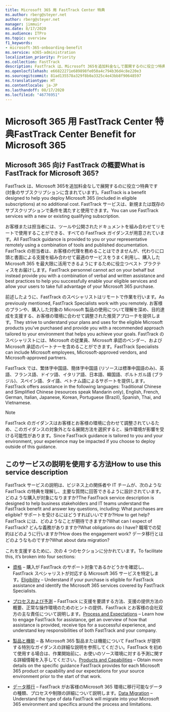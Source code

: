 ```yaml
---
title: Microsoft 365 用 FastTrack Center 特典
ms.author: rberg@steyer.net
author: rberg@steyer.net
manager: jimmuir
ms.date: 8/17/2020
ms.audience: ITPro
ms.topic: overview
f1_keywords:
- microsoft-365-onboarding-benefit
ms.service: m365-administration
localization_priority: Priority
ms.collection: FastTrack
description: FastTrack は、Microsoft 365を追加料金なしで展開するのに役立つ特典です (対象のサブスクリプションに含まれています)。 FastTrack サービスは、新規または既存のサブスクリプションで条件を満たすと使用できます。
ms.openlocfilehash: e66822271e689898fe050a4c794b36d4c8e220e3
ms.sourcegitcommit: 81ad135578a329f8b0a3325c4e43bb8f90648597
ms.translationtype: HT
ms.contentlocale: ja-JP
ms.lasthandoff: 08/17/2020
ms.locfileid: "46776951"
---
```

# <a name="fasttrack-center-benefit-for-microsoft-365"></a><span data-ttu-id="b0ebf-104">Microsoft 365 用 FastTrack Center 特典</span><span class="sxs-lookup"><span data-stu-id="b0ebf-104">FastTrack Center Benefit for Microsoft 365</span></span>

## <a name="what-is-fasttrack-for-microsoft-365"></a><span data-ttu-id="b0ebf-105">Microsoft 365 向け FastTrack の概要</span><span class="sxs-lookup"><span data-stu-id="b0ebf-105">What is FastTrack for Microsoft 365?</span></span>

<span data-ttu-id="b0ebf-106">FastTrack は、Microsoft 365を追加料金なしで展開するのに役立つ特典です (対象のサブスクリプションに含まれています)。</span><span class="sxs-lookup"><span data-stu-id="b0ebf-106">FastTrack is a benefit designed to help you deploy Microsoft 365 (included in eligible subscriptions) at no additional cost.</span></span> <span data-ttu-id="b0ebf-107">FastTrack サービスは、新規または既存のサブスクリプションで条件を満たすと使用できます。</span><span class="sxs-lookup"><span data-stu-id="b0ebf-107">You can use FastTrack services with a new or existing qualifying subscription.</span></span>

<span data-ttu-id="b0ebf-108">お客様または担当者には、ツールや公開されたドキュメントを組み合わせてリモートで使用することができる、すべての FastTrack ガイダンスが用意されています。</span><span class="sxs-lookup"><span data-stu-id="b0ebf-108">All FastTrack guidance is provided to you or your representative remotely using a combination of tools and published documentation.</span></span> <span data-ttu-id="b0ebf-109">FastTrack の担当者は、お客様の代理を務めることはできませんが、代わりに口頭と書面による支援を組み合わせて最適のサービスをうまく利用し、購入した Microsoft 365 を最大限に活用できるようにするために役立つベスト プラクティスをお届けします。</span><span class="sxs-lookup"><span data-stu-id="b0ebf-109">FastTrack personnel cannot act on your behalf but instead provide you with a combination of verbal and written assistance and best practices to help you successfully enable your eligible services and allow your users to take full advantage of your Microsoft 365 purchase.</span></span>

<span data-ttu-id="b0ebf-110">前述したように、FastTrack のスペシャリストはリモートで作業を行います。</span><span class="sxs-lookup"><span data-stu-id="b0ebf-110">As previously mentioned, FastTrack Specialists work with you remotely.</span></span> <span data-ttu-id="b0ebf-111">お客様のプランや、購入した対象の Microsoft 製品の使用について理解を深め、目的達成を支援する、お客様の環境に合わせて調整された推奨アプローチを提供します。</span><span class="sxs-lookup"><span data-stu-id="b0ebf-111">They strive to understand your plans and uses for the eligible Microsoft products you’ve purchased and provide you with a recommended approach tailored to your environment that helps you achieve your goals.</span></span> <span data-ttu-id="b0ebf-112">FastTrack のスペシャリストには、Microsoft の従業員、Microsoft 承認のベンダー、および Microsoft 承認のパートナーを含めることができます。</span><span class="sxs-lookup"><span data-stu-id="b0ebf-112">FastTrack Specialists can include Microsoft employees, Microsoft-approved vendors, and Microsoft-approved partners.</span></span>

<span data-ttu-id="b0ebf-113">FastTrack では、繁体字中国語、簡体字中国語 (リソースは標準中国語のみ)、英語、フランス語、ドイツ語、イタリア語、日本語、韓国語、ポルトガル語 (ブラジル)、スペイン語、タイ語、ベトナム語によるサポートを提供します。</span><span class="sxs-lookup"><span data-stu-id="b0ebf-113">FastTrack offers assistance in the following languages: Traditional Chinese and Simplified Chinese (resources speak Mandarin only), English, French, German, Italian, Japanese, Korean, Portuguese (Brazil), Spanish, Thai, and Vietnamese.</span></span>

> [!NOTE]
> <span data-ttu-id="b0ebf-114">FastTrack のガイダンスはお客様とお客様の環境に合わせて調整されているため、このガイダンスの対象外となる展開方法を選択すると、操作環境が影響を受ける可能性があります。</span><span class="sxs-lookup"><span data-stu-id="b0ebf-114">Since FastTrack guidance is tailored to you and your environment, your experience may be impacted if you choose to deploy outside of this guidance.</span></span>

## <a name="how-to-use-this-service-description"></a><span data-ttu-id="b0ebf-115">このサービスの説明を使用する方法</span><span class="sxs-lookup"><span data-stu-id="b0ebf-115">How to use this service description</span></span>

<span data-ttu-id="b0ebf-116">FastTrack サービスの説明は、ビジネス上の関係者や IT チームが、次のような FastTrack の特典を理解し、主要な質問に回答できるように設計されています。どのような購入が対象になりますか?</span><span class="sxs-lookup"><span data-stu-id="b0ebf-116">The FastTrack service description is designed to help business stakeholders and IT teams understand the FastTrack benefit and answer key questions, including: What purchases are eligible?</span></span> <span data-ttu-id="b0ebf-117">サポートを受けるにはどうすればいいですか?</span><span class="sxs-lookup"><span data-stu-id="b0ebf-117">How to get help?</span></span> <span data-ttu-id="b0ebf-118">FastTrack には、どのようなことが期待できますか?</span><span class="sxs-lookup"><span data-stu-id="b0ebf-118">What can I expect of FastTrack?</span></span> <span data-ttu-id="b0ebf-119">どんな義務がありますか?</span><span class="sxs-lookup"><span data-stu-id="b0ebf-119">What obligations do I have?</span></span> <span data-ttu-id="b0ebf-120">職場での契約はどのように行いますか?</span><span class="sxs-lookup"><span data-stu-id="b0ebf-120">How does the engagement work?</span></span> <span data-ttu-id="b0ebf-121">データ移行とはどのようなものですか?</span><span class="sxs-lookup"><span data-stu-id="b0ebf-121">What about data migration?</span></span>

<span data-ttu-id="b0ebf-122">これを支援するために、次の 4 つのセクションに分かれています。</span><span class="sxs-lookup"><span data-stu-id="b0ebf-122">To facilitate this, it’s broken into four sections:</span></span>

  - <span data-ttu-id="b0ebf-123">[資格](eligibility.md) – 購入が FastTrack のサポート対象であるかどうかを確認し、FastTrack スペシャリストが対応する Microsoft 365 サービスを特定します。</span><span class="sxs-lookup"><span data-stu-id="b0ebf-123">[Eligibility](eligibility.md) – Understand if your purchase is eligible for FastTrack assistance and identify the Microsoft 365 services covered by FastTrack Specialists.</span></span>

  - <span data-ttu-id="b0ebf-124">[プロセスおよび予測](process-and-expectations.md) – FastTrack に支援を要請する方法、支援の提供方法の概要、正常な操作環境のためのヒントの提供、FastTrack とお客様の会社双方の主な責任について説明します。</span><span class="sxs-lookup"><span data-stu-id="b0ebf-124">[Process and Expectations](process-and-expectations.md) – Learn how to engage FastTrack for assistance, get an overview of how that assistance is provided, receive tips for a successful experience, and understand key responsibilities of both FastTrack and your company.</span></span>

  - <span data-ttu-id="b0ebf-125">[製品と機能](products-and-capabilities.md) – 各 Microsoft 365 製品または機能について FastTrack が提供する特別なガイダンスの詳細な説明を参照してください。FastTrack を初めて使用する場合は、作業開始前に、お使いのソース環境に対する予測に関する詳細情報を入手してください。</span><span class="sxs-lookup"><span data-stu-id="b0ebf-125">[Products and Capabilities](products-and-capabilities.md) – Obtain more details on the specific guidance FastTrack provides for each Microsoft 365 product or capability and our expectations for your source environment prior to the start of that work.</span></span>

  - <span data-ttu-id="b0ebf-126">[データ移行](data-migration.md) – FastTrack がお客様のMicrosoft 365 環境に移行可能なデータの種類、プロセスや制限の詳細について説明します。</span><span class="sxs-lookup"><span data-stu-id="b0ebf-126">[Data Migration](data-migration.md) – Understand the type of data FastTrack will migrate into your Microsoft 365 environment and specifics around the process and limitations.</span></span>
